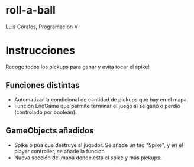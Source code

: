 # roll-a-ball
 
Luis Corales, Programacion V

# Instrucciones
Recoge todos los pickups para ganar y evita tocar el spike!

## Funciones distintas
+ Automatizar la condicional de cantidad de pickups que hay en el mapa.
+ Función EndGame que permite terminar el juego si se ganó o perdió (controlado por boolean).

## GameObjects añadidos
+ Spike o púa que destruye al jugador. Se añade un tag "Spike", y en el player controller, se añade la funcion
+ Nueva sección del mapa donde esta el spike y más pickups.